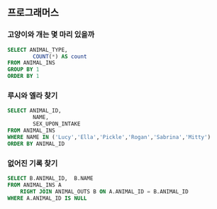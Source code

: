 ## 프로그래머스 
### 고양이와 개는 몇 마리 있을까
```sql
SELECT ANIMAL_TYPE,
        COUNT(*) AS count
FROM ANIMAL_INS
GROUP BY 1 
ORDER BY 1 
```

### 루시와 엘라 찾기
```sql
SELECT ANIMAL_ID,
        NAME,
        SEX_UPON_INTAKE
FROM ANIMAL_INS 
WHERE NAME IN ('Lucy','Ella','Pickle','Rogan','Sabrina','Mitty')
ORDER BY ANIMAL_ID 
```

### 없어진 기록 찾기
```sql
SELECT B.ANIMAL_ID,  B.NAME
FROM ANIMAL_INS A
    RIGHT JOIN ANIMAL_OUTS B ON A.ANIMAL_ID = B.ANIMAL_ID
WHERE A.ANIMAL_ID IS NULL 
```
